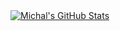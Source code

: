 <!--
- 🔭 I’m currently working on ...
- 👯 I’m looking to collaborate on ...
- 🤔 I’m looking for help with ...
- ⚡ Fun fact: ...
-->

<a href="https://github.com/mportesdev">
  <img align="center"
    src="https://github-readme-stats.vercel.app/api?username=mportesdev&show_icons=true&line_height=27&title_color=ffffff&text_color=c9cacc&bg_color=1d1f21"
    alt="Michal's GitHub Stats" />
</a>
